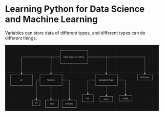 # Learning Python for Data Science and Machine Learning

Variables can store data of different types, and different types can do different things.

![alt text](<../metadata/2024-07-16 00_02_14-python.drawio - draw.io.png>)